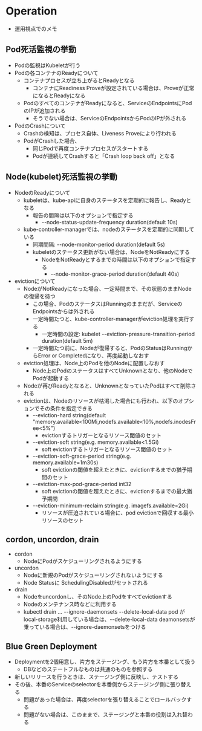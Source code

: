 # Operation
* 運用視点でのメモ


## Pod死活監視の挙動
* Podの監視はKubeletが行う
* Podの各コンテナのReadyについて
    * コンテナプロセスが立ち上がるとReadyとなる
        * コンテナにReadiness Proveが設定されている場合は、Proveが正常になるとReadyになる
    * PodのすべてのコンテナがReadyになると、ServiceのEndpointsにPodのIPが追加される
        * そうでない場合は、ServiceのEndpointsからPodのIPが外される
* PodのCrashについて
    * Crashの検知は、プロセス自体、Liveness Proveにより行われる
    * PodがCrashした場合、
        * 同じPodで再度コンテナプロセスがスタートする
        * Podが連続してCrashすると「Crash loop back off」となる


## Node(kubelet)死活監視の挙動
* NodeのReadyについて
    * kubeletは、kube-apiに自身のステータスを定期的に報告し、Readyとなる
        * 報告の間隔は以下のオプションで指定する
            * --node-status-update-frequency duration(default 10s)
    * kube-controller-managerでは、nodeのステータスを定期的に同期している
        * 同期間隔: --node-monitor-period duration(default 5s)
        * kubeletのステータス更新がない場合は、NodeをNotReadyにする
            * NodeをNotReadyとするまでの時間は以下のオプションで指定する
                * --node-monitor-grace-period duration(default 40s)
* evictionについて
    * NodeがNotReadyになった場合、一定時間まで、その状態のままNodeの復帰を待つ
        * この場合、PodのステータスはRunningのままだが、ServiceのEndpointsからは外される
        * 一定時間たつと、kube-controller-managerがeviction処理を実行する
            * 一定時間の設定: kubelet --eviction-pressure-transition-period duration(default 5m)
        * 一定時間たつ前に、Nodeが復帰すると、PodのStatusはRunningからError or Completedになり、再度起動しなおす
    * eviction処理は、Node上のPodを他のNodeに配置しなおす
        * Node上のPodのステータスはすべてUnknownとなり、他のNodeでPodが起動する
    * Nodeが再びReadyとなると、UnknownとなっていたPodはすべて削除される
    * evictionは、Nodeのリソースが枯渇した場合にも行われ、以下のオプションでその条件を指定できる
        * --eviction-hard string(default "memory.available<100Mi,nodefs.available<10%,nodefs.inodesFree<5%")
            * evictionするトリガーとなるリソース閾値のセット
        * --eviction-soft string(e.g. memory.available<1.5Gi)
            * soft evictionするトリガーとなるリソース閾値のセット
        * --eviction-soft-grace-period string(e.g. memory.available=1m30s)
            * soft evictionの閾値を超えたときに、evictionするまでの猶予期間のセット
        * --eviction-max-pod-grace-period int32
            * soft evictionの閾値を超えたときに、evictionするまでの最大猶予期間
        * --eviction-minimum-reclaim string(e.g. imagefs.available=2Gi)
            * リソースが圧迫されている場合に、pod evictionで回収する最小リソースのセット


## cordon, uncordon, drain
* cordon
    * NodeにPodがスケジューリングされるようにする
* uncordon
    * Nodeに新規のPodがスケジューリングされないようにする
    * Node Statusに SchedulingDisabledがセットされる
* drain
    * Nodeをuncordonし、そのNode上のPodをすべてevictionする
    * Nodeのメンテナンス時などに利用する
    * kubectl drain ... --ignore-daemonsets --delete-local-data
    pod がlocal-storage利用している場合は、--delete-local-data
    deamonsetsが乗っている場合は、--ignore-daemonsetsをつける



## Blue Green Deployment
* Deploymentを2個用意し、片方をステージング、もう片方を本番として扱う
    * DBなどのステートフルなものは共通のものを参照する
* 新しいリリースを行うときは、ステージング側に反映し、テストする
* その後、本番のServiceのselectorを本番側からステージング側に張り替える
    * 問題があった場合は、再度selectorを張り替えることでロールバックする
    * 問題がない場合は、このままで、ステージングと本番の役割は入れ替わる
